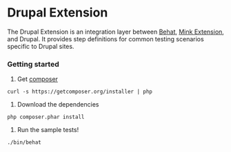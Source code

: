 Drupal Extension
====================

The Drupal Extension is an integration layer between [Behat](http://behat.org), [Mink Extension](http://extensions.behat.org/mink/), and Drupal. It provides step definitions for common testing scenarios specific to Drupal sites.

### Getting started
1. Get [composer](http://getcomposer.org)

  ```
  curl -s https://getcomposer.org/installer | php
  ```

1. Download the dependencies

  ```
  php composer.phar install
  ```

1. Run the sample tests!
  ```
  ./bin/behat
  ```
  
